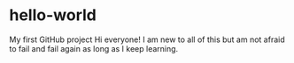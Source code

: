 # hello-world
My first GitHub project
Hi everyone!
I am new to all of this but am not afraid to fail and fail again as long as I keep learning.
